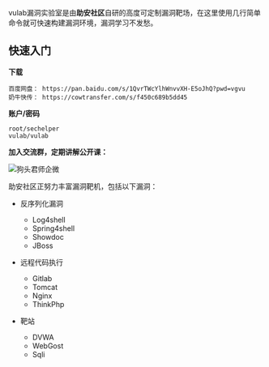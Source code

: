 vulab漏洞实验室是由**助安社区**自研的高度可定制漏洞靶场，在这里使用几行简单命令就可快速构建漏洞环境，漏洞学习不发愁。 

## 快速入门

**下载**

```
百度网盘： https://pan.baidu.com/s/1QvrTWcYlhWnvvXH-E5oJhQ?pwd=vgvu
奶牛快传： https://cowtransfer.com/s/f450c689b5dd45
```

**账户/密码**

```
root/sechelper
vulab/vulab
```

**加入交流群，定期讲解公开课：**

![狗头君师企微](https://static.sechelper.com/img/qrcode/vulab-kun.png)

助安社区正努力丰富漏洞靶机，包括以下漏洞：

- 反序列化漏洞
   - Log4shell
   - Spring4shell
   - Showdoc
   - JBoss

- 远程代码执行

   - Gitlab
   - Tomcat
   - Nginx
   - ThinkPhp

- 靶站
   -  DVWA
   -  WebGost
   -  Sqli
